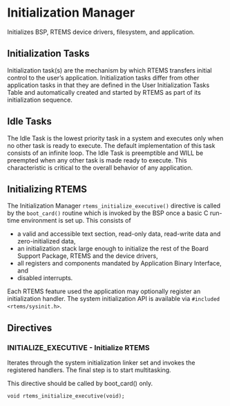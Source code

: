# Initialization Manager

Initializes BSP, RTEMS device drivers, filesystem, and application.

## Initialization Tasks
Initialization task(s) are the mechanism by which RTEMS transfers initial control to the user’s application.
Initialization tasks differ from other application tasks in that they are defined in the User Initialization Tasks Table and automatically created and started by RTEMS as part of its initialization sequence.

## Idle Tasks
The Idle Task is the lowest priority task in a system and executes only when no other task is ready to execute.
The default implementation of this task consists of an infinite loop.
The Idle Task is preemptible and WILL be preempted when any other task is made ready to execute.
This characteristic is critical to the overall behavior of any application.

## Initializing RTEMS
The Initialization Manager `rtems_initialize_executive()` directive is called by the `boot_card()` routine which is invoked by the BSP once a basic C run-time environment is set up.
This consists of
  - a valid and accessible text section, read-only data, read-write data and zero-initialized data,
  - an initialization stack large enough to initialize the rest of the Board Support Package, RTEMS and the device drivers,
  - all registers and components mandated by Application Binary Interface, and
  - disabled interrupts.

Each RTEMS feature used the application may optionally register an initialization handler.
The system initialization API is available via `#included <rtems/sysinit.h>`.

## Directives
### INITIALIZE_EXECUTIVE - Initialize RTEMS
Iterates through the system initialization linker set and invokes the registered handlers.
The final step is to start multitasking.

This directive should be called by boot_card() only.
```
void rtems_initialize_executive(void);
```
